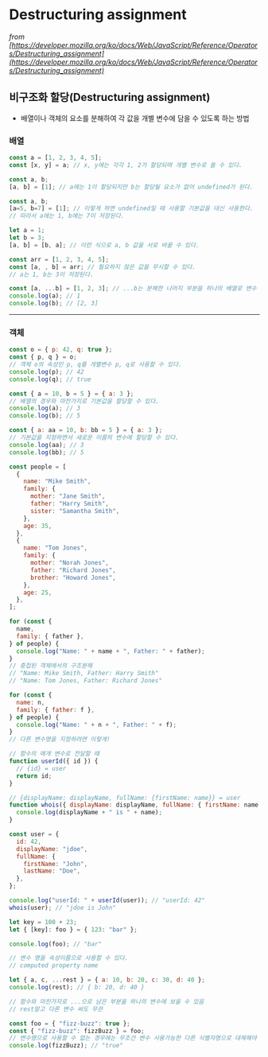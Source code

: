 # Destructuring assignment

_from [https://developer.mozilla.org/ko/docs/Web/JavaScript/Reference/Operators/Destructuring_assignment](https://developer.mozilla.org/ko/docs/Web/JavaScript/Reference/Operators/Destructuring_assignment)_

## 비구조화 할당(Destructuring assignment)

- 배열이나 객체의 요소를 분해하여 각 값을 개별 변수에 담을 수 있도록 하는 방법

### 배열

```jsx
const a = [1, 2, 3, 4, 5];
const [x, y] = a; // x, y에는 각각 1, 2가 할당되며 개별 변수로 쓸 수 있다.
```

```jsx
const a, b;
[a, b] = [1]; // a에는 1이 할당되지만 b는 할당될 요소가 없어 undefined가 된다.

const a, b;
[a=5, b=7] = [1]; // 이렇게 하면 undefined일 때 사용할 기본값을 대신 사용한다.
// 따라서 a에는 1, b에는 7이 저장된다.
```

```jsx
let a = 1;
let b = 3;
[a, b] = [b, a]; // 이런 식으로 a, b 값을 서로 바꿀 수 있다.
```

```jsx
const arr = [1, 2, 3, 4, 5];
const [a, , b] = arr; // 필요하지 않은 값을 무시할 수 있다.
// a는 1, b는 3이 저장된다.
```

```jsx
const [a, ...b] = [1, 2, 3]; // ...b는 분해한 나머지 부분을 하나의 배열로 변수 b에 저장한다.
console.log(a); // 1
console.log(b); // [2, 3]
```

---

### 객체

```jsx
const o = { p: 42, q: true };
const { p, q } = o;
// 객체 o의 속성인 p, q를 개별변수 p, q로 사용할 수 있다.
console.log(p); // 42
console.log(q); // true
```

```jsx
const { a = 10, b = 5 } = { a: 3 };
// 배열의 경우와 마찬가지로 기본값을 할당할 수 있다.
console.log(a); // 3
console.log(b); // 5
```

```jsx
const { a: aa = 10, b: bb = 5 } = { a: 3 };
// 기본값을 지정하면서 새로운 이름의 변수에 할당할 수 있다.
console.log(aa); // 3
console.log(bb); // 5
```

```jsx
const people = [
  {
    name: "Mike Smith",
    family: {
      mother: "Jane Smith",
      father: "Harry Smith",
      sister: "Samantha Smith",
    },
    age: 35,
  },
  {
    name: "Tom Jones",
    family: {
      mother: "Norah Jones",
      father: "Richard Jones",
      brother: "Howard Jones",
    },
    age: 25,
  },
];

for (const {
  name,
  family: { father },
} of people) {
  console.log("Name: " + name + ", Father: " + father);
}
// 중첩된 객체에서의 구조분해
// "Name: Mike Smith, Father: Harry Smith"
// "Name: Tom Jones, Father: Richard Jones"
```

```jsx
for (const {
  name: n,
  family: { father: f },
} of people) {
  console.log("Name: " + n + ", Father: " + f);
}
// 다른 변수명을 지정하려면 이렇게!
```

```jsx
// 함수의 매개 변수로 전달할 때
function userId({ id }) {
  // {id} = user
  return id;
}

// {displayName: displayName, fullName: {firstName: name}} = user
function whois({ displayName: displayName, fullName: { firstName: name } }) {
  console.log(displayName + " is " + name);
}

const user = {
  id: 42,
  displayName: "jdoe",
  fullName: {
    firstName: "John",
    lastName: "Doe",
  },
};

console.log("userId: " + userId(user)); // "userId: 42"
whois(user); // "jdoe is John"
```

```jsx
let key = 100 + 23;
let { [key]: foo } = { 123: "bar" };

console.log(foo); // "bar"

// 변수 명을 속성이름으로 사용할 수 있다.
// computed property name
```

```jsx
let { a, c, ...rest } = { a: 10, b: 20, c: 30, d: 40 };
console.log(rest); // { b: 20, d: 40 }

// 함수와 마찬가지로 ...으로 남은 부분을 하나의 변수에 보을 수 있음
// rest말고 다른 변수 써도 무관
```

```jsx
const foo = { "fizz-buzz": true };
const { "fizz-buzz": fizzBuzz } = foo;
// 변수명으로 사용할 수 없는 경우에는 무조건 변수 사용가능한 다른 식별자명으로 대체해야 함
console.log(fizzBuzz); // "true"
```
